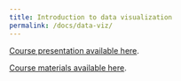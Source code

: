 ```yaml
---
title: Introduction to data visualization
permalink: /docs/data-viz/
---
```


[Course presentation available here](https://figshare.com/articles/DataViz_slides_pptx/9162425).

[Course materials available here](https://github.com/neurodatascience/NeuroDataSci-course-2019/tree/master/content/day4/AM).

